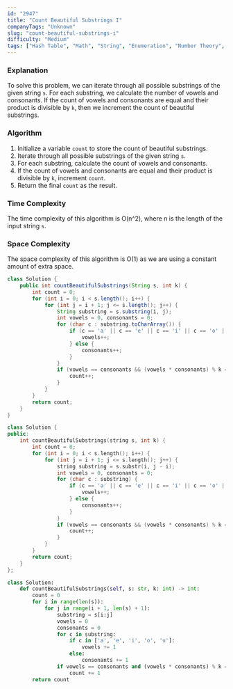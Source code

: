 ```yaml
---
id: "2947"
title: "Count Beautiful Substrings I"
companyTags: "Unknown"
slug: "count-beautiful-substrings-i"
difficulty: "Medium"
tags: ["Hash Table", "Math", "String", "Enumeration", "Number Theory", "Prefix Sum"]
---
```


### Explanation

To solve this problem, we can iterate through all possible substrings of the given string `s`. For each substring, we calculate the number of vowels and consonants. If the count of vowels and consonants are equal and their product is divisible by `k`, then we increment the count of beautiful substrings.

### Algorithm
1. Initialize a variable `count` to store the count of beautiful substrings.
2. Iterate through all possible substrings of the given string `s`.
3. For each substring, calculate the count of vowels and consonants.
4. If the count of vowels and consonants are equal and their product is divisible by `k`, increment `count`.
5. Return the final `count` as the result.

### Time Complexity
The time complexity of this algorithm is O(n^2), where n is the length of the input string `s`.

### Space Complexity
The space complexity of this algorithm is O(1) as we are using a constant amount of extra space.
```java
class Solution {
    public int countBeautifulSubstrings(String s, int k) {
        int count = 0;
        for (int i = 0; i < s.length(); i++) {
            for (int j = i + 1; j <= s.length(); j++) {
                String substring = s.substring(i, j);
                int vowels = 0, consonants = 0;
                for (char c : substring.toCharArray()) {
                    if (c == 'a' || c == 'e' || c == 'i' || c == 'o' || c == 'u') {
                        vowels++;
                    } else {
                        consonants++;
                    }
                }
                if (vowels == consonants && (vowels * consonants) % k == 0) {
                    count++;
                }
            }
        }
        return count;
    }
}
```

```cpp
class Solution {
public:
    int countBeautifulSubstrings(string s, int k) {
        int count = 0;
        for (int i = 0; i < s.length(); i++) {
            for (int j = i + 1; j <= s.length(); j++) {
                string substring = s.substr(i, j - i);
                int vowels = 0, consonants = 0;
                for (char c : substring) {
                    if (c == 'a' || c == 'e' || c == 'i' || c == 'o' || c == 'u') {
                        vowels++;
                    } else {
                        consonants++;
                    }
                }
                if (vowels == consonants && (vowels * consonants) % k == 0) {
                    count++;
                }
            }
        }
        return count;
    }
};
```

```python
class Solution:
    def countBeautifulSubstrings(self, s: str, k: int) -> int:
        count = 0
        for i in range(len(s)):
            for j in range(i + 1, len(s) + 1):
                substring = s[i:j]
                vowels = 0
                consonants = 0
                for c in substring:
                    if c in ['a', 'e', 'i', 'o', 'u']:
                        vowels += 1
                    else:
                        consonants += 1
                if vowels == consonants and (vowels * consonants) % k == 0:
                    count += 1
        return count
```